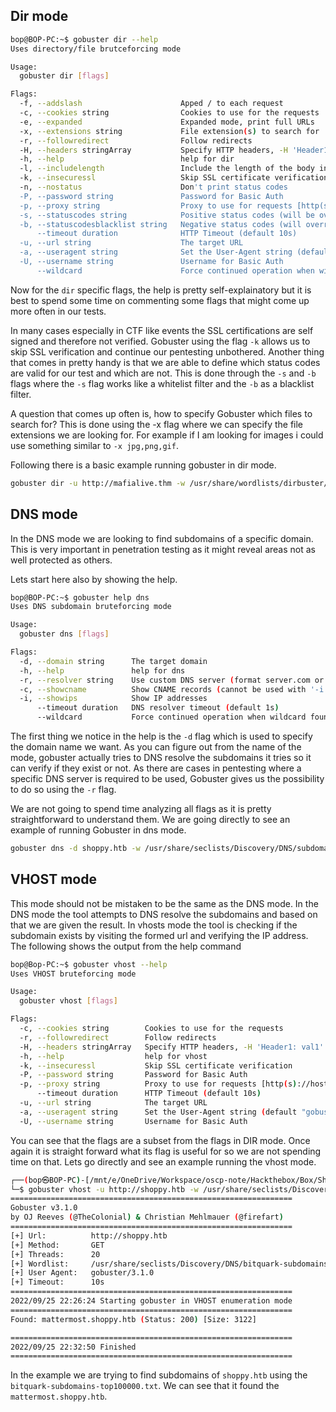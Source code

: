 ## Dir mode
```bash
bop@BOP-PC:~$ gobuster dir --help
Uses directory/file brutceforcing mode

Usage:
  gobuster dir [flags]

Flags:
  -f, --addslash                      Apped / to each request
  -c, --cookies string                Cookies to use for the requests
  -e, --expanded                      Expanded mode, print full URLs
  -x, --extensions string             File extension(s) to search for
  -r, --followredirect                Follow redirects
  -H, --headers stringArray           Specify HTTP headers, -H 'Header1: val1' -H 'Header2: val2'
  -h, --help                          help for dir
  -l, --includelength                 Include the length of the body in the output
  -k, --insecuressl                   Skip SSL certificate verification
  -n, --nostatus                      Don't print status codes
  -P, --password string               Password for Basic Auth
  -p, --proxy string                  Proxy to use for requests [http(s)://host:port]
  -s, --statuscodes string            Positive status codes (will be overwritten with statuscodesblacklist if set) (default "200,204,301,302,307,401,403")
  -b, --statuscodesblacklist string   Negative status codes (will override statuscodes if set)
      --timeout duration              HTTP Timeout (default 10s)
  -u, --url string                    The target URL
  -a, --useragent string              Set the User-Agent string (default "gobuster/3.0.1")
  -U, --username string               Username for Basic Auth
      --wildcard                      Force continued operation when wildcard found
```

Now for the `dir` specific flags, the help is pretty self-explainatory but it is best to spend some time on commenting some flags that might come up more often in our tests.

In many cases especially in CTF like events the SSL certifications are self signed and therefore not verified. Gobuster using the flag `-k` allows us to skip SSL verification and continue our pentesting unbothered. Another thing that comes in pretty handy is that we are able to define which status codes are valid for our test and which are not. This is done through the `-s` and `-b` flags where the `-s` flag works like a whitelist filter and the `-b` as a blacklist filter.

A question that comes up often is, how to specify Gobuster which files to search for? This is done using the -x flag where we can specify the file extensions we are looking for. For example if I am looking for images i could use something similar to `-x jpg,png,gif`.  

Following there is a basic example running gobuster in dir mode.
```bash
gobuster dir -u http://mafialive.thm -w /usr/share/wordlists/dirbuster/directory-list-2.3-small.txt -x php,txt
```

## DNS mode
In the DNS mode we are looking to find subdomains of a specific domain. This is very important in penetration testing as it might reveal areas not as well protected as others.

Lets start here also by showing the help.

```bash
bop@BOP-PC:~$ gobuster help dns
Uses DNS subdomain bruteforcing mode

Usage:
  gobuster dns [flags]

Flags:
  -d, --domain string      The target domain
  -h, --help               help for dns
  -r, --resolver string    Use custom DNS server (format server.com or server.com:port)
  -c, --showcname          Show CNAME records (cannot be used with '-i' option)
  -i, --showips            Show IP addresses
      --timeout duration   DNS resolver timeout (default 1s)
      --wildcard           Force continued operation when wildcard found
```

  
The first thing we notice in the help is the `-d` flag which is used to specify the domain name we want. As you can figure out from the name of the mode, gobuster actually tries to DNS resolve the subdomains it tries so it can verify if they exist or not. As there are cases in pentesting where a specific DNS server is required to be used, Gobuster gives us the possibility to do so using the `-r` flag.

We are not going to spend time analyzing all flags as it is pretty straightforward to understand them. We are going directly to see an example of running Gobuster in dns mode.
```bash
gobuster dns -d shoppy.htb -w /usr/share/seclists/Discovery/DNS/subdomains-top1million-20000.txt -o gobuster_dns.txt -t 30
```

## VHOST mode

This mode should not be mistaken to be the same as the DNS mode. In the DNS mode the tool attempts to DNS resolve the subdomains and based on that we are given the result. In vhosts mode the tool is checking if the subdomain exists by visiting the formed url and verifying the IP address. The following shows the output from the help command
```bash
bop@Bop-PC:~$ gobuster vhost --help
Uses VHOST bruteforcing mode

Usage:
  gobuster vhost [flags]

Flags:
  -c, --cookies string        Cookies to use for the requests
  -r, --followredirect        Follow redirects
  -H, --headers stringArray   Specify HTTP headers, -H 'Header1: val1' -H 'Header2: val2'
  -h, --help                  help for vhost
  -k, --insecuressl           Skip SSL certificate verification
  -P, --password string       Password for Basic Auth
  -p, --proxy string          Proxy to use for requests [http(s)://host:port]
      --timeout duration      HTTP Timeout (default 10s)
  -u, --url string            The target URL
  -a, --useragent string      Set the User-Agent string (default "gobuster/3.0.1")
  -U, --username string       Username for Basic Auth
```

You can see that the flags are a subset from the flags in DIR mode. Once again it is straight forward what its flag is useful for so we are not spending time on that.
Lets go directly and see an example running the vhost mode.

```bash
┌──(bop㉿BOP-PC)-[/mnt/e/OneDrive/Workspace/oscp-note/Hackthebox/Box/Shoppy]
└─$ gobuster vhost -u http://shoppy.htb -w /usr/share/seclists/Discovery/DNS/bitquark-subdomains-top100000.txt -t 20 -o gobuster_vhost.txt
===============================================================
Gobuster v3.1.0
by OJ Reeves (@TheColonial) & Christian Mehlmauer (@firefart)
===============================================================
[+] Url:          http://shoppy.htb
[+] Method:       GET
[+] Threads:      20
[+] Wordlist:     /usr/share/seclists/Discovery/DNS/bitquark-subdomains-top100000.txt
[+] User Agent:   gobuster/3.1.0
[+] Timeout:      10s
===============================================================
2022/09/25 22:26:24 Starting gobuster in VHOST enumeration mode
===============================================================
Found: mattermost.shoppy.htb (Status: 200) [Size: 3122]

===============================================================
2022/09/25 22:32:50 Finished
===============================================================
```

In the example we are trying to find subdomains of `shoppy.htb` using the `bitquark-subdomains-top100000.txt`. We can see that it found the `mattermost.shoppy.htb`.